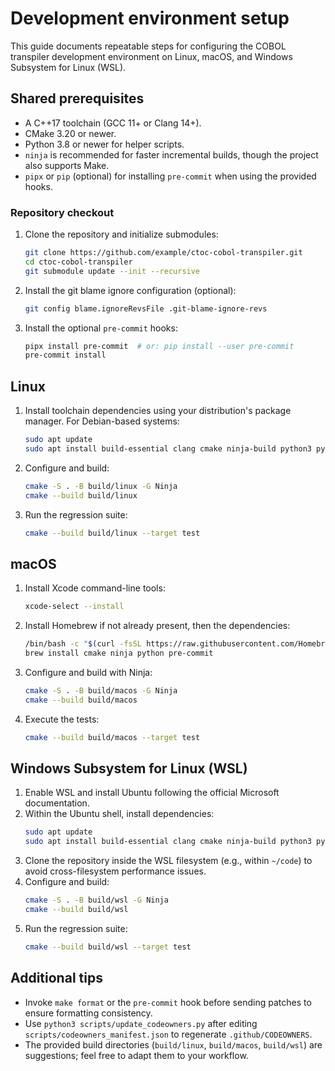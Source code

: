 # Development environment setup

This guide documents repeatable steps for configuring the COBOL transpiler development environment on Linux, macOS, and Windows Subsystem for Linux (WSL).

## Shared prerequisites

- A C++17 toolchain (GCC 11+ or Clang 14+).
- CMake 3.20 or newer.
- Python 3.8 or newer for helper scripts.
- `ninja` is recommended for faster incremental builds, though the project also supports Make.
- `pipx` or `pip` (optional) for installing `pre-commit` when using the provided hooks.

### Repository checkout

1. Clone the repository and initialize submodules:
   ```bash
   git clone https://github.com/example/ctoc-cobol-transpiler.git
   cd ctoc-cobol-transpiler
   git submodule update --init --recursive
   ```
2. Install the git blame ignore configuration (optional):
   ```bash
   git config blame.ignoreRevsFile .git-blame-ignore-revs
   ```
3. Install the optional `pre-commit` hooks:
   ```bash
   pipx install pre-commit  # or: pip install --user pre-commit
   pre-commit install
   ```

## Linux

1. Install toolchain dependencies using your distribution's package manager. For Debian-based systems:
   ```bash
   sudo apt update
   sudo apt install build-essential clang cmake ninja-build python3 python3-pip
   ```
2. Configure and build:
   ```bash
   cmake -S . -B build/linux -G Ninja
   cmake --build build/linux
   ```
3. Run the regression suite:
   ```bash
   cmake --build build/linux --target test
   ```

## macOS

1. Install Xcode command-line tools:
   ```bash
   xcode-select --install
   ```
2. Install Homebrew if not already present, then the dependencies:
   ```bash
   /bin/bash -c "$(curl -fsSL https://raw.githubusercontent.com/Homebrew/install/HEAD/install.sh)"
   brew install cmake ninja python pre-commit
   ```
3. Configure and build with Ninja:
   ```bash
   cmake -S . -B build/macos -G Ninja
   cmake --build build/macos
   ```
4. Execute the tests:
   ```bash
   cmake --build build/macos --target test
   ```

## Windows Subsystem for Linux (WSL)

1. Enable WSL and install Ubuntu following the official Microsoft documentation.
2. Within the Ubuntu shell, install dependencies:
   ```bash
   sudo apt update
   sudo apt install build-essential clang cmake ninja-build python3 python3-pip
   ```
3. Clone the repository inside the WSL filesystem (e.g., within `~/code`) to avoid cross-filesystem performance issues.
4. Configure and build:
   ```bash
   cmake -S . -B build/wsl -G Ninja
   cmake --build build/wsl
   ```
5. Run the regression suite:
   ```bash
   cmake --build build/wsl --target test
   ```

## Additional tips

- Invoke `make format` or the `pre-commit` hook before sending patches to ensure formatting consistency.
- Use `python3 scripts/update_codeowners.py` after editing `scripts/codeowners_manifest.json` to regenerate `.github/CODEOWNERS`.
- The provided build directories (`build/linux`, `build/macos`, `build/wsl`) are suggestions; feel free to adapt them to your workflow.

